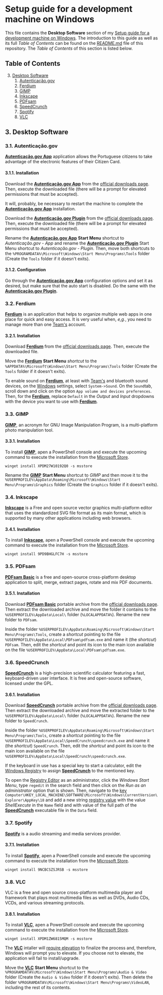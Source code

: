 # Setup guide for a development machine on Windows

This file contains the **Desktop Software** section of my [Setup guide for a development machine on Windows](https://github.com/EnduranceCode/windows-development-machine). The introduction to this guide as well as its full *Table of Contents* can be found on the [README.md](./README.md) file of this repository. The *Table of Contents* of this section is listed below.

## Table of Contents

3. [Desktop Software](#3-desktop-software)
    1. [Autenticação.gov](#31-autenticaçãogov)
    2. [Ferdium](#32-ferdium)
    3. [GIMP](#33-gimp)
    4. [Inkscape](#34-inkscape)
    5. [PDFsam](#35-pdfsam)
    6. [SpeedCrunch](#36-speedcrunch)
    7. [Spotify](#37-spotify)
    8. [VLC](#38-vlc)

## 3. Desktop Software

### 3.1. Autenticação.gov

[**Autenticação.gov App**](https://www.autenticacao.gov.pt/) application allows the Portuguese citizens to take advantage of the electronic features of their Citizen Card.

#### 3.1.1. Installation

Download the [**Autenticação.gov App**](https://www.autenticacao.gov.pt/) from the [official downloads page](https://www.autenticacao.gov.pt/web/guest/cc-aplicacao).
Then, execute the downloaded file (there will be a prompt for elevated permissions that must be accepted).

It will, probably, be necessary to restart the machine to complete the [**Autenticação.gov App**](https://www.autenticacao.gov.pt/) installation.

Download the [**Autenticação.gov Plugin**](https://autenticacao.gov.pt/fa/ajuda/autenticacaogovpt.aspx) from the [official downloads page](https://autenticacao.gov.pt/fa/ajuda/autenticacaogovpt.aspx). Then, execute the downloaded file (there will be a prompt for elevated permissions that must be accepted).

Rename the [**Autenticação.gov App**](https://www.autenticacao.gov.pt/) **Start Menu** shortcut to *Autenticação.gov - App* and rename the [**Autenticação.gov Plugin**](https://www.autenticacao.gov.pt/) Start Menu shortcut to *Autenticação.gov - Plugin*. Then, move both shortcuts to the `%PROGRAMDATA%\Microsoft\Windows\Start Menu\Programs\Tools` folder (Create the `Tools` folder if it doesn't exits).

#### 3.1.2. Configuration

Go through the [**Autenticação.gov App**](https://www.autenticacao.gov.pt/) configuration options and set it as desired, but make sure that the auto start is disabled. Do the same with the [**Autenticação.gov Plugin**](https://autenticacao.gov.pt/fa/ajuda/autenticacaogovpt.aspx).

### 3.2. Ferdium

[**Ferdium**](https://ferdium.org/) is an application that helps to organize multiple web apps in one place for quick and easy access. It is very useful when, *e,g.*, you need to manage more than one [Team's](https://www.microsoft.com/microsoft-teams/group-chat-software/) account.

#### 3.2.1. Installation

Download [**Ferdium**](https://ferdium.org/) from the [official downloads page](https://ferdium.org/download). Then, execute the downloaded file.

Move the [**Ferdium**](https://ferdium.org/) **Start Menu** *shortcut* to the `%APPDATA%\Microsoft\Windows\Start Menu\Programs\Tools` folder (Create the `Tools` folder if it doesn't exits).

To enable sound on [**Ferdium**](https://ferdium.org/), at least with [Team's](https://www.microsoft.com/microsoft-teams/group-chat-software/) and bluetooth sound devices, on the [Windows](https://www.microsoft.com/en-us/windows) settings, select `System->Sound`. On the `Sound`tab, scroll down and click on the option `App volume and devices preferences`. Then, for the [**Ferdium**](https://ferdium.org/), replace `Default` in the *Output* and *Input* dropdowns with the device you want to use with [**Ferdium**](https://ferdium.org/).

### 3.3. GIMP

[**GIMP**](https://www.gimp.org/), an acronym for GNU Image Manipulation Program, is a multi-platform photo manipulation tool.

#### 3.3.1. Installation

To install [**GIMP**](https://www.gimp.org/), apen a PowerShell console and execute the upcoming command to execute the installation from the [Microsoft Store](https://apps.microsoft.com/detail/XPDM27W10192Q0).

    winget install XPDM27W10192Q0 -s msstore

Rename the [**GIMP**](https://www.gimp.org/) **Start Menu** shortcut to *GIMP* and then move it to the `%USERPROFILE%\AppData\Roaming\Microsoft\Windows\Start Menu\Programs\Graphics` folder (Create the `Graphics` folder if it doesn't exits).

### 3.4. Inkscape

[**Inkscape**](https://inkscape.org/) is a Free and open source vector graphics multi-platform editor that uses the standardized SVG file format as its main format, which is supported by many other applications including web browsers.

#### 3.4.1. Installation

To install [**Inkscape**](https://inkscape.org/), apen a PowerShell console and execute the upcoming command to execute the installation from the [Microsoft Store](https://apps.microsoft.com/detail/9PD9BHGLFC7H).

    winget install 9PD9BHGLFC7H -s msstore

### 3.5. PDFsam

[**PDFsam Basic**](https://pdfsam.org/pdfsam-basic/) is a free and open-source cross-platform desktop application to split, merge, extract pages, rotate and mix PDF documents.

#### 3.5.1. Installation

Download [**PDFsam Basic**](https://pdfsam.org/pdfsam-basic/) portable archive from the [official downloads page](https://pdfsam.org/download-pdfsam-basic/). Then extract the downloaded archive and move the folder it contains to the `%USERPROFILE%\AppData\Local\` folder (`%LOCALAPPDATA%`). Rename the new folder to `PDFsam`.

Inside the folder `%USERPROFILE%\AppData\Roaming\Microsoft\Windows\Start Menu\Programs\Tools`, create a *shortcut* pointing to the file `%USERPROFILE%\AppData\Local\PDFsam\pdfsam.exe` and name it (the *shortcut*) `PDFsam`. Then, edit the *shortcut* and point its icon to the main icon available on the file `%USERPROFILE%\AppData\Local\PDFsam\pdfsam.exe`.

### 3.6. SpeedCrunch

[**SpeedCrunch**](http://www.speedcrunch.org) is a high-precision scientific calculator featuring a fast, keyboard-driven user interface. It is free and open-source software, licensed under the GPL.

#### 3.6.1. Installation

Download [**SpeedCrunch**](http://www.speedcrunch.org) portable archive from the [official downloads page](https://heldercorreia.bitbucket.io/speedcrunch/download.html). Then extract the downloaded archive and move the extracted folder to the `%USERPROFILE%\AppData\Local\` folder (`%LOCALAPPDATA%`). Rename the new folder to `SpeedCrunch`.

Inside the folder `%USERPROFILE%\AppData\Roaming\Microsoft\Windows\Start Menu\Programs\Tools`, create a *shortcut* pointing to the file `%USERPROFILE%\AppData\Local\SpeedCrunch\speedcrunch.exe` and name it (the *shortcut*) `SpeedCrunch`. Then, edit the *shortcut* and point its icon to the main icon available on the file `%USERPROFILE%\AppData\Local\SpeedCrunch\speedcrunch.exe`.

If the keyboard in use has a special key to start a calculator, edit the [Windows Registry](https://learn.microsoft.com/troubleshoot/windows-server/performance/windows-registry-advanced-users) to assign [**SpeedCrunch**](http://www.speedcrunch.org) to the mentioned key.

To open the [Registry Editor](https://www.bleepingcomputer.com/tutorials/how-to-use-the-windows-registry-editor/) as an administrator, click the *Windows Start Menu*, type `regedit` in the search field and then click on the *Run as an administrator* option that is shown. Then, navigate to the [key](https://www.lifewire.com/what-is-a-registry-key-2625999) `Computer\HKEY_LOCAL_MACHINE\SOFTWARE\Microsoft\Windows\CurrentVersion\Explorer\AppKey\18` and add a new string [registry value](https://www.lifewire.com/what-is-a-registry-value-2626042) with the value *ShellExecute* in the `Name` field and with value of the full path of the [**SpeedCrunch**](http://www.speedcrunch.org) executable file in the `Data` field.

### 3.7. Spotify

[**Spotify**](https://www.spotify.com/) is a audio streaming and media services provider.

#### 3.7.1. Installation

To install [**Spotify**](https://www.spotify.com/), apen a PowerShell console and execute the upcoming command to execute the installation from the [Microsoft Store](https://apps.microsoft.com/detail/9NCBCSZSJRSB).

    winget install 9NCBCSZSJRSB -s msstore

### 3.8. VLC

VLC is a free and open source cross-platform multimedia player and framework that plays most multimedia files as well as DVDs, Audio CDs, VCDs, and various streaming protocols.

#### 3.8.1. Installation

To install [**VLC**](https://www.videolan.org/), apen a PowerShell console and execute the upcoming command to execute the installation from the [Microsoft Store](https://apps.microsoft.com/detail/XPDM1ZW6815MQM).

    winget install XPDM1ZW6815MQM -s msstore

The [**VLC**](https://www.videolan.org/) intaller will [require elevation](https://learn.microsoft.com/en-us/windows/security/application-security/application-control/user-account-control/how-it-works) to finalize the process and, therefore, Windows will prompt you to elevate. If you choose not to elevate, the application will fail to install/upgrade.

Move the [**VLC**](https://www.videolan.org/) **Start Menu** shortcut to the `%PROGRAMDATA%\Microsoft\Windows\Start Menu\Programs\Audio & Video` folder (Create the `Audio & Video` folder if it doesn't exits). Then delete the folder `%PROGRAMDATA%\Microsoft\Windows\Start Menu\Programs\VideoLAN`, including the rest of its contents.
